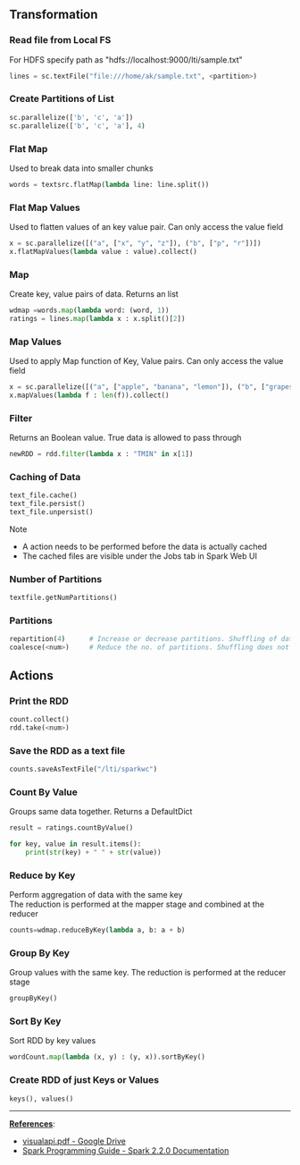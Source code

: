 ## Transformation

### Read file from Local FS

For HDFS specify path as "hdfs://localhost:9000/lti/sample.txt"

````python
lines = sc.textFile("file:///home/ak/sample.txt", <partition>)
````

### Create Partitions of List

````python
sc.parallelize(['b', 'c', 'a'])
sc.parallelize(['b', 'c', 'a'], 4)
````

### Flat Map

Used to break data into smaller chunks

````python
words = textsrc.flatMap(lambda line: line.split())
````

### Flat Map Values

Used to flatten values of an key value pair. Can only access the value field

````python
x = sc.parallelize([("a", ["x", "y", "z"]), ("b", ["p", "r"])])
x.flatMapValues(lambda value : value).collect()
````

### Map

Create key, value pairs of data. Returns an list

````python
wdmap =words.map(lambda word: (word, 1))
ratings = lines.map(lambda x : x.split()[2])
````

### Map Values

Used to apply Map function of Key, Value pairs. Can only access the value field

````python
x = sc.parallelize([("a", ["apple", "banana", "lemon"]), ("b", ["grapes"])])
x.mapValues(lambda f : len(f)).collect()
````

### Filter

Returns an Boolean value. True data is allowed to pass through

````python
newRDD = rdd.filter(lambda x : "TMIN" in x[1])
````

### Caching of Data

````python
text_file.cache()
text_file.persist()
text_file.unpersist()
````

 > [!NOTE]
 > - A action needs to be performed before the data is actually cached
 > - The cached files are visible under the Jobs tab in Spark Web UI

### Number of Partitions

````python
textfile.getNumPartitions()
````

### Partitions

````python
repartition(4) 		# Increase or decrease partitions. Shuffling of data takes place
coalesce(<num>) 	# Reduce the no. of partitions. Shuffling does not take place
````

## Actions

### Print the RDD

````python
count.collect()
rdd.take(<num>)
````

### Save the RDD as a text file

````python
counts.saveAsTextFile("/lti/sparkwc")
````

### Count By Value

Groups same data together. Returns a DefaultDict

````python
result = ratings.countByValue()

for key, value in result.items():
	print(str(key) + " " + str(value))
````

### Reduce by Key

Perform aggregation of data with the same key  
The reduction is performed at the mapper stage and combined at the reducer

````python
counts=wdmap.reduceByKey(lambda a, b: a + b)
````

### Group By Key

Group values with the same key. The reduction is performed at the reducer stage

````python
groupByKey()
````

### Sort By Key

Sort RDD by key values

````python
wordCount.map(lambda (x, y) : (y, x)).sortByKey()
````

### Create RDD of just Keys or Values

````python
keys(), values()
````

---

**<u>References</u>**:

* [visualapi.pdf - Google Drive](https://drive.google.com/file/d/1tjS9o466TOvxVJ3jy5Q8JfLDJlYXBO3c/view)
* [Spark Programming Guide - Spark 2.2.0 Documentation](https://spark.apache.org/docs/2.2.0/rdd-programming-guide.html)
